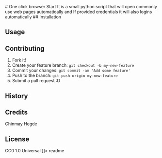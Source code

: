 <snippet>
  <content>
# One click browser Start
It is a small python script that will open commonly use web pages automatically and If provided credentials it will also logins automatically
## Installation

## Usage

## Contributing
1. Fork it!
2. Create your feature branch: `git checkout -b my-new-feature`
3. Commit your changes: `git commit -am 'Add some feature'`
4. Push to the branch: `git push origin my-new-feature`
5. Submit a pull request :D
## History

## Credits
Chinmay Hegde
## License
CC0 1.0 Universal
]]></content>
  <tabTrigger>readme</tabTrigger>
</snippet>
